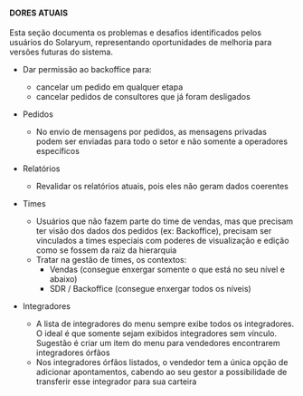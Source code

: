 #### DORES ATUAIS

Esta seção documenta os problemas e desafios identificados pelos usuários do Solaryum, representando oportunidades de melhoria para versões futuras do sistema.

- Dar permissão ao backoffice para:
    - cancelar um pedido em qualquer etapa
    - cancelar pedidos de consultores que já foram desligados
    
- Pedidos
    - No envio de mensagens por pedidos, as mensagens privadas podem ser enviadas para todo o setor e não somente a operadores específicos
    
- Relatórios
    - Revalidar os relatórios atuais, pois eles não geram dados coerentes
    
- Times
    - Usuários que não fazem parte do time de vendas, mas que precisam ter visão dos dados dos pedidos (ex: Backoffice), precisam ser vinculados a times especiais com poderes de visualização e edição como se fossem da raiz da hierarquia
    - Tratar na gestão de times, os contextos:
        - Vendas (consegue enxergar somente o que está no seu nível e abaixo)
        - SDR / Backoffice (consegue enxergar todos os níveis)
        
- Integradores
    - A lista de integradores do menu sempre exibe todos os integradores. O ideal é que somente sejam exibidos integradores sem vínculo. Sugestão é criar um item do menu para vendedores encontrarem integradores órfãos
    - Nos integradores órfãos listados, o vendedor tem a única opção de adicionar apontamentos, cabendo ao seu gestor a possibilidade de transferir esse integrador para sua carteira
